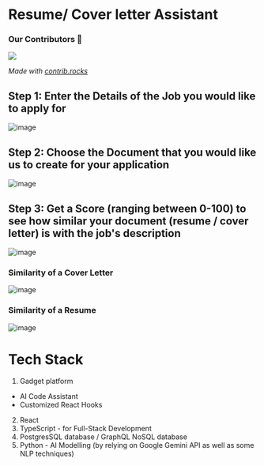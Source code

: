 # Resume/ Cover letter Assistant

### Our Contributors 💫
<a href="https://github.com/realkris/AI_SPEAKER_PD/graphs/contributors">
  <img src="https://contrib.rocks/image?repo=kmock930/uOttaHack7-hackathon" />
</a>

*Made with [contrib.rocks](https://contrib.rocks)*

## Step 1: Enter the Details of the Job you would like to apply for
![image](https://github.com/user-attachments/assets/0fe62c33-aa22-48bc-bd5e-d0b6a9da6f14)
## Step 2: Choose the Document that you would like us to create for your application
![image](https://github.com/user-attachments/assets/06d170ba-8ab4-4d0e-852a-44d74a95e6ca)
## Step 3: Get a Score (ranging between 0-100) to see how similar your document (resume / cover letter) is with the job's description
![image](https://github.com/user-attachments/assets/ad7cbee7-3d66-44c1-bcef-40ca81a3cbd2)
### Similarity of a Cover Letter
![image](https://github.com/user-attachments/assets/8748c1a5-9d4c-4efe-a3b5-615dfd2c9dd4)
### Similarity of a Resume
![image](https://github.com/user-attachments/assets/b32badac-9866-4f6e-846b-2ca3f8aa4fad)
# Tech Stack
1. Gadget platform
* AI Code Assistant
*  Customized React Hooks
2. React
3. TypeScript - for Full-Stack Development
3. PostgresSQL database / GraphQL NoSQL database 
4. Python - AI Modelling (by relying on Google Gemini API as well as some NLP techniques)
